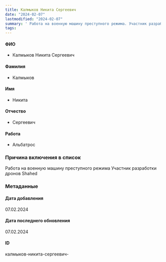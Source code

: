 ```yaml
---
title: Калмыков Никита Сергеевич
date: "2024-02-07"
lastmodified: "2024-02-07"
summary: ' Работа на военную машину преступного режима. Участник разработки дронов Shahed'
tags: 
---
```

<!--# pp2-->
<!--## Фигурант-->
<!--### Личные данные-->
#### ФИО
- Калмыков Никита Сергеевич
#### Фамилия
- Калмыков
#### Имя
- Никита
#### Отчество
- Сергеевич
#### Работа
- Альбатрос
### Причина включения в список
Работа на военную машину преступного режима
Участник разработки дронов Shahed
### Метаданные
#### Дата добавления
07.02.2024
#### Дата последнего обновления
07.02.2024
#### ID
калмыков-никита-сергеевич-
<!--## END;-->
